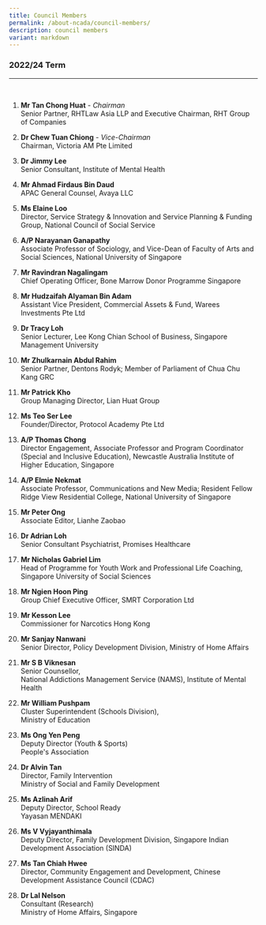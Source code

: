 ```yaml
---
title: Council Members
permalink: /about-ncada/council-members/
description: council members
variant: markdown
---
```

### 2022/24 Term
_________________________________
<br>

1. **Mr Tan Chong Huat** - *Chairman*
<br> Senior Partner, RHTLaw Asia LLP and Executive Chairman, RHT Group of Companies

2. **Dr Chew Tuan Chiong** - *Vice-Chairman*
<br> Chairman, Victoria AM Pte Limited

3. **Dr Jimmy Lee**
<br>Senior Consultant, Institute of Mental Health

4. **Mr Ahmad Firdaus Bin Daud**
<br> APAC General Counsel, Avaya LLC

5. **Ms Elaine Loo**
<br> Director, Service Strategy &amp; Innovation and Service Planning &amp; Funding Group, National Council of Social Service

6. **A/P Narayanan Ganapathy** 
<br> Associate Professor of Sociology, and Vice-Dean of Faculty of Arts and Social Sciences, National University of Singapore

7. **Mr Ravindran Nagalingam**
<br> Chief Operating Officer, Bone Marrow Donor Programme Singapore

8. **Mr Hudzaifah Alyaman Bin Adam**
<br> Assistant Vice President, Commercial Assets &amp; Fund, Warees Investments Pte Ltd

9. **Dr Tracy Loh**
<br> Senior Lecturer, Lee Kong Chian School of Business, Singapore Management University

10. **Mr Zhulkarnain Abdul Rahim**
<br> Senior Partner, Dentons Rodyk;
Member of Parliament of Chua Chu Kang GRC

11. **Mr Patrick Kho**
<br> Group Managing Director, Lian Huat Group

12. **Ms Teo Ser Lee**
<br> Founder/Director, Protocol Academy Pte Ltd

13. **A/P Thomas Chong**
<br> Director Engagement, Associate Professor and Program Coordinator (Special and Inclusive Education), Newcastle Australia Institute of Higher Education, Singapore

14. **A/P Elmie Nekmat**
<br> Associate Professor, Communications and New Media; Resident Fellow Ridge View Residential College, National University of Singapore

15. **Mr Peter Ong**
<br> Associate Editor,
Lianhe Zaobao

16. **Dr Adrian Loh**
<br> Senior Consultant Psychiatrist, Promises Healthcare

17. **Mr Nicholas Gabriel Lim**
<br> Head of Programme for Youth Work and Professional Life Coaching, Singapore University of Social Sciences

18. **Mr Ngien Hoon Ping**
<br> Group Chief Executive Officer, SMRT Corporation Ltd

19. **Mr Kesson Lee**
<br> Commissioner for Narcotics
 Hong Kong
 
 20. **Mr Sanjay Nanwani**  
Senior Director, Policy Development Division,
Ministry of Home Affairs 

21. **Mr S B Viknesan**
<br> Senior Counsellor,
<br> National Addictions
Management Service
(NAMS), Institute of
Mental Health

22. **Mr William Pushpam**
<br> Cluster Superintendent (Schools Division),
<br>Ministry of Education

23. **Ms Ong Yen Peng**
<br> Deputy Director (Youth &amp; Sports)
<br> People's Association

24. **Dr Alvin Tan**
<br>  Director, Family Intervention
<br> Ministry of Social and Family Development

25. **Ms Azlinah Arif**
<br> Deputy Director, School Ready
<br>Yayasan MENDAKI

26. **Ms V Vyjayanthimala**
<br> Deputy Director, Family Development Division, Singapore Indian Development
Association (SINDA)

27. **Ms Tan Chiah Hwee**
<br>Director, Community Engagement and Development, Chinese Development Assistance Council (CDAC)

28. **Dr Lal Nelson**
<br> Consultant (Research)  <br>Ministry of Home Affairs, Singapore